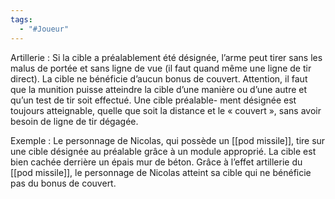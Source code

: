 ```yaml
---
tags:
  - "#Joueur"
---
```

Artillerie : 
	Si la cible a préalablement été désignée, l’arme peut tirer sans les malus de portée et sans ligne de vue (il faut quand même une ligne de tir direct). La cible ne bénéficie d’aucun bonus de couvert. Attention, il faut que la munition puisse atteindre la cible d’une manière ou d’une autre et qu’un test de tir soit effectué. Une cible préalable- ment désignée est toujours atteignable, quelle que soit la distance et le « couvert », sans avoir besoin de ligne de tir dégagée.

Exemple : 
	Le personnage de Nicolas, qui possède un [[pod missile]], tire sur une cible désignée au préalable grâce à un module approprié. La cible est bien cachée derrière un épais mur de béton. Grâce à l’effet artillerie du [[pod missile]], le personnage de Nicolas atteint sa cible qui ne bénéficie pas du bonus de couvert.